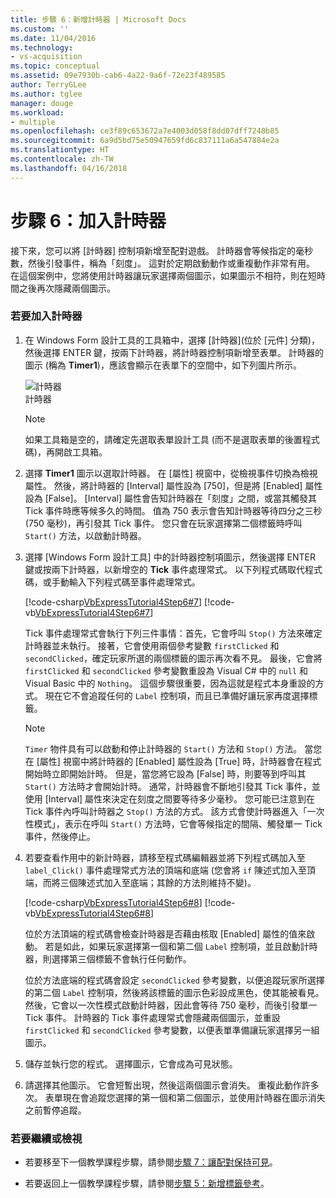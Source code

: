 ```yaml
---
title: 步驟 6：新增計時器 | Microsoft Docs
ms.custom: ''
ms.date: 11/04/2016
ms.technology:
- vs-acquisition
ms.topic: conceptual
ms.assetid: 09e7930b-cab6-4a22-9a6f-72e23f489585
author: TerryGLee
ms.author: tglee
manager: douge
ms.workload:
- multiple
ms.openlocfilehash: ce3f89c653672a7e4003d058f8dd07dff7248b85
ms.sourcegitcommit: 6a9d5bd75e50947659fd6c837111a6a547884e2a
ms.translationtype: HT
ms.contentlocale: zh-TW
ms.lasthandoff: 04/16/2018
---
```

# <a name="step-6-add-a-timer"></a>步驟 6：加入計時器
接下來，您可以將 [計時器] 控制項新增至配對遊戲。 計時器會等候指定的毫秒數，然後引發事件，稱為「刻度」。 這對於定期啟動動作或重複動作非常有用。 在這個案例中，您將使用計時器讓玩家選擇兩個圖示，如果圖示不相符，則在短時間之後再次隱藏兩個圖示。  
  
### <a name="to-add-a-timer"></a>若要加入計時器  
  
1.  在 Windows Form 設計工具的工具箱中，選擇 [計時器]\(位於 [元件] 分類)，然後選擇 ENTER 鍵，按兩下計時器，將計時器控制項新增至表單。 計時器的圖示 (稱為 **Timer1**)，應該會顯示在表單下的空間中，如下列圖片所示。  
  
     ![計時器](../ide/media/express_timer.png "Express_Timer")  
計時器  
  
    > [!NOTE]
    >  如果工具箱是空的，請確定先選取表單設計工具 (而不是選取表單的後置程式碼)，再開啟工具箱。  
  
2.  選擇 **Timer1** 圖示以選取計時器。 在 [屬性] 視窗中，從檢視事件切換為檢視屬性。 然後，將計時器的 [Interval] 屬性設為 [750]，但是將 [Enabled] 屬性設為 [False]。 [Interval] 屬性會告知計時器在「刻度」之間，或當其觸發其 Tick 事件時應等候多久的時間。 值為 750 表示會告知計時器等待四分之三秒 (750 毫秒)，再引發其 Tick 事件。 您只會在玩家選擇第二個標籤時呼叫 `Start()` 方法，以啟動計時器。  
  
3.  選擇 [Windows Form 設計工具] 中的計時器控制項圖示，然後選擇 ENTER 鍵或按兩下計時器，以新增空的 **Tick** 事件處理常式。 以下列程式碼取代程式碼，或手動輸入下列程式碼至事件處理常式。  
  
     [!code-csharp[VbExpressTutorial4Step6#7](../ide/codesnippet/CSharp/step-6-add-a-timer_1.cs)]
     [!code-vb[VbExpressTutorial4Step6#7](../ide/codesnippet/VisualBasic/step-6-add-a-timer_1.vb)]  
  
     Tick 事件處理常式會執行下列三件事情：首先，它會呼叫 `Stop()` 方法來確定計時器並未執行。 接著，它會使用兩個參考變數 `firstClicked` 和 `secondClicked`，確定玩家所選的兩個標籤的圖示再次看不見。 最後，它會將 `firstClicked` 和 `secondClicked` 參考變數重設為 Visual C# 中的 `null` 和 Visual Basic 中的 `Nothing`。 這個步驟很重要，因為這就是程式本身重設的方式。 現在它不會追蹤任何的 `Label` 控制項，而且已準備好讓玩家再度選擇標籤。  
  
    > [!NOTE]
    >  `Timer` 物件具有可以啟動和停止計時器的 `Start()` 方法和 `Stop()` 方法。 當您在 [屬性] 視窗中將計時器的 [Enabled] 屬性設為 [True] 時，計時器會在程式開始時立即開始計時。 但是，當您將它設為 [False] 時，則要等到呼叫其 `Start()` 方法時才會開始計時。 通常，計時器會不斷地引發其 Tick 事件，並使用 [Interval] 屬性來決定在刻度之間要等待多少毫秒。 您可能已注意到在 Tick 事件內呼叫計時器之 `Stop()` 方法的方式。 該方式會使計時器進入「一次性模式」，表示在呼叫 `Start()` 方法時，它會等候指定的間隔、觸發單一 Tick 事件，然後停止。  
  
4.  若要查看作用中的新計時器，請移至程式碼編輯器並將下列程式碼加入至 `label_Click()` 事件處理常式方法的頂端和底端  (您會將 `if` 陳述式加入至頂端，而將三個陳述式加入至底端；其餘的方法則維持不變)。  
  
     [!code-csharp[VbExpressTutorial4Step6#8](../ide/codesnippet/CSharp/step-6-add-a-timer_2.cs)]
     [!code-vb[VbExpressTutorial4Step6#8](../ide/codesnippet/VisualBasic/step-6-add-a-timer_2.vb)]  
  
     位於方法頂端的程式碼會檢查計時器是否藉由核取 [Enabled] 屬性的值來啟動。 若是如此，如果玩家選擇第一個和第二個 `Label` 控制項，並且啟動計時器，則選擇第三個標籤不會執行任何動作。  
  
     位於方法底端的程式碼會設定 `secondClicked` 參考變數，以便追蹤玩家所選擇的第二個 `Label` 控制項，然後將該標籤的圖示色彩設成黑色，使其能被看見。 然後，它會以一次性模式啟動計時器，因此會等待 750 毫秒，而後引發單一 Tick 事件。 計時器的 Tick 事件處理常式會隱藏兩個圖示，並重設 `firstClicked` 和 `secondClicked` 參考變數，以便表單準備讓玩家選擇另一組圖示。  
  
5.  儲存並執行您的程式。 選擇圖示，它會成為可見狀態。  
  
6.  請選擇其他圖示。 它會短暫出現，然後這兩個圖示會消失。 重複此動作許多次。 表單現在會追蹤您選擇的第一個和第二個圖示，並使用計時器在圖示消失之前暫停追蹤。  
  
### <a name="to-continue-or-review"></a>若要繼續或檢視  
  
-   若要移至下一個教學課程步驟，請參閱[步驟 7：讓配對保持可見](../ide/step-7-keep-pairs-visible.md)。  
  
-   若要返回上一個教學課程步驟，請參閱[步驟 5：新增標籤參考](../ide/step-5-add-label-references.md)。